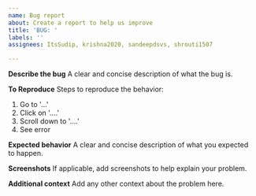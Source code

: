 ```yaml
---
name: Bug report
about: Create a report to help us improve
title: 'BUG: '
labels: ''
assignees: ItsSudip, krishna2020, sandeepdsvs, shrouti1507

---
```


**Describe the bug**
A clear and concise description of what the bug is.

**To Reproduce**
Steps to reproduce the behavior:
1. Go to '...'
2. Click on '....'
3. Scroll down to '....'
4. See error

**Expected behavior**
A clear and concise description of what you expected to happen.

**Screenshots**
If applicable, add screenshots to help explain your problem.

**Additional context**
Add any other context about the problem here.
